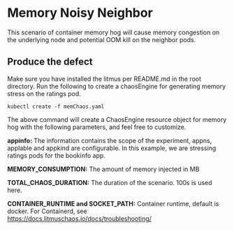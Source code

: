 # Memory Noisy Neighbor 
This scenario of container memory hog will cause memory congestion on the underlying node and potential OOM kill on the neighbor pods.

## Produce the defect
Make sure you have installed the litmus per README.md in the root directory. Run the following to create a chaosEngine for generating memory stress on the ratings pod.

`kubectl create -f memChaos.yaml`

The above command will create a ChaosEngine resource object for memory hog with the following parameters, and feel free to customize.

   **appinfo:** The information contains the scope of the experiment, appns, applable and appkind are configurable. In this example, we are stressing ratings pods for the bookinfo app.

   **MEMORY_CONSUMPTION:** The amount of memory injected in MB

   **TOTAL_CHAOS_DURATION:** The duration of the scenario. 100s is used here.

   **CONTAINER_RUNTIME and SOCKET_PATH:** Container runtime, default is docker. For Containerd, see https://docs.litmuschaos.io/docs/troubleshooting/
